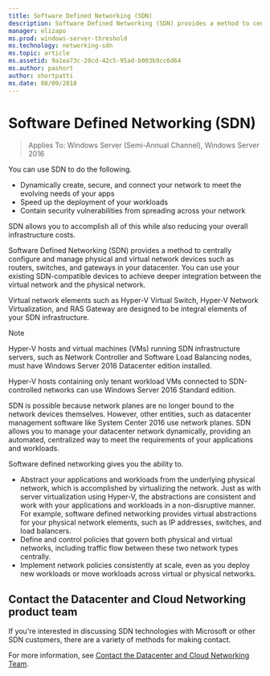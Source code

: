 ```yaml
---
title: Software Defined Networking (SDN)
description: Software Defined Networking (SDN) provides a method to centrally configure and manage physical and virtual network devices such as routers, switches, and gateways in your datacenter. Use this topic to learn about the Software Defined Networking (SDN) technologies that are provided in Windows Server, System Center, and Microsoft Azure.
manager: elizapo
ms.prod: windows-server-threshold
ms.technology: networking-sdn
ms.topic: article
ms.assetid: 9a1ea73c-20cd-42c5-95ad-b003b9cc6d64
ms.author: pashort
author: shortpatti
ms.date: 08/09/2018
---
```

# Software Defined Networking (SDN)

>Applies To: Windows Server (Semi-Annual Channel), Windows Server 2016


You can use SDN to do the following.

- Dynamically create, secure, and connect your network to meet the evolving needs of your apps
- Speed up the deployment of your workloads
- Contain security vulnerabilities from spreading across your network

SDN allows you to accomplish all of this while also reducing your overall infrastructure costs.




Software Defined Networking (SDN) provides a method to centrally configure and manage physical and virtual network devices such as routers, switches, and gateways in your datacenter. You can use your existing SDN-compatible devices to achieve deeper integration between the virtual network and the physical network.


Virtual network elements such as Hyper-V Virtual Switch, Hyper-V Network Virtualization, and RAS Gateway are designed to be integral elements of your SDN infrastructure. 

>[!Note]
>Hyper-V hosts and virtual machines (VMs) running SDN infrastructure servers, such as Network Controller and Software Load Balancing nodes, must have Windows Server 2016 Datacenter edition installed. 
>
>Hyper-V hosts containing only tenant workload VMs connected to SDN-controlled networks can use Windows Server 2016 Standard edition.

SDN is possible because network planes are no longer bound to the network devices themselves. However, other entities, such as datacenter management software like System Center 2016 use network planes. SDN allows you to manage your datacenter network dynamically, providing an automated, centralized way to meet the requirements of your applications and workloads. 

Software defined networking gives you the ability to. 
- Abstract your applications and workloads from the underlying physical network, which is accomplished by virtualizing the network. Just as with server virtualization using Hyper-V, the abstractions are consistent and work with your applications and workloads in a non-disruptive manner. For example, software defined networking provides virtual abstractions for your physical network elements, such as IP addresses, switches, and load balancers. 
- Define and control policies that govern both physical and virtual networks, including traffic flow between these two network types centrally. 
- Implement network policies consistently at scale, even as you deploy new workloads or move workloads across virtual or physical networks. 

 




## Contact the Datacenter and Cloud Networking product team

If you're interested in discussing SDN technologies with Microsoft or other SDN customers, there are a variety of methods for making contact.

For more information, see [Contact the Datacenter and Cloud Networking Team](contact-sdn-team.md).
